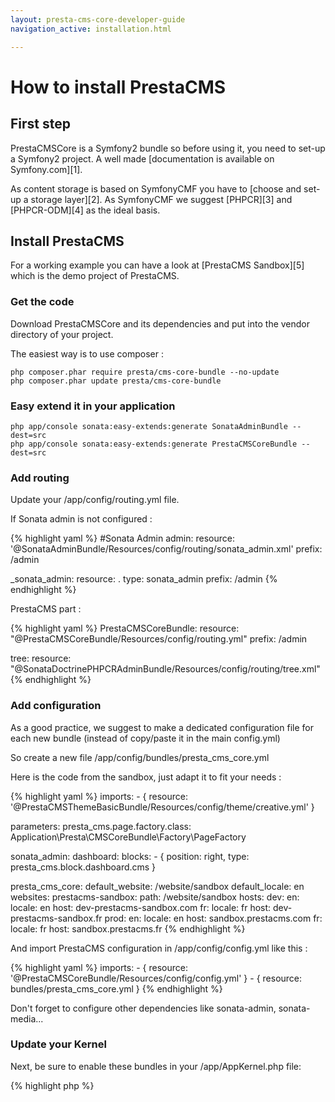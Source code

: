 ```yaml
---
layout: presta-cms-core-developer-guide
navigation_active: installation.html

---
```


# How to install PrestaCMS


## First step

PrestaCMSCore is a Symfony2 bundle so before using it, you need to set-up a Symfony2 project.
A well made [documentation is available on Symfony.com][1].

As content storage is based on SymfonyCMF you have to [choose and set-up a storage layer][2].
As SymfonyCMF we suggest [PHPCR][3] and [PHPCR-ODM][4] as the ideal basis.


## Install PrestaCMS

For a working example you can have a look at [PrestaCMS Sandbox][5] which is the demo project of PrestaCMS.

### Get the code

Download PrestaCMSCore and its dependencies and put into the vendor directory of your project.

The easiest way is to use composer :

    php composer.phar require presta/cms-core-bundle --no-update
    php composer.phar update presta/cms-core-bundle


### Easy extend it in your application

    php app/console sonata:easy-extends:generate SonataAdminBundle --dest=src
    php app/console sonata:easy-extends:generate PrestaCMSCoreBundle --dest=src

### Add routing

Update your /app/config/routing.yml file.

If Sonata admin is not configured :

{% highlight yaml %}
#Sonata Admin
admin:
    resource: '@SonataAdminBundle/Resources/config/routing/sonata_admin.xml'
    prefix: /admin

_sonata_admin:
    resource: .
    type: sonata_admin
    prefix: /admin
{% endhighlight %}

PrestaCMS part :

{% highlight yaml %}
PrestaCMSCoreBundle:
    resource: "@PrestaCMSCoreBundle/Resources/config/routing.yml"
    prefix:   /admin

tree:
    resource: "@SonataDoctrinePHPCRAdminBundle/Resources/config/routing/tree.xml"
{% endhighlight %}

### Add configuration

As a good practice, we suggest to make a dedicated configuration file for each new bundle (instead of copy/paste it
in the main config.yml)

So create a new file /app/config/bundles/presta_cms_core.yml

Here is the code from the sandbox, just adapt it to fit your needs :

{% highlight yaml %}
imports:
    - { resource: '@PrestaCMSThemeBasicBundle/Resources/config/theme/creative.yml' }

parameters:
    presta_cms.page.factory.class: Application\Presta\CMSCoreBundle\Factory\PageFactory

sonata_admin:
  dashboard:
      blocks:
          - { position: right, type: presta_cms.block.dashboard.cms }

presta_cms_core:
    default_website: /website/sandbox
    default_locale: en
    websites:
        prestacms-sandbox:
            path: /website/sandbox
            hosts:
                dev:
                    en:
                        locale: en
                        host: dev-prestacms-sandbox.com
                    fr:
                        locale: fr
                        host: dev-prestacms-sandbox.fr
                prod:
                    en:
                        locale: en
                        host: sandbox.prestacms.com
                    fr:
                        locale: fr
                        host:  sandbox.prestacms.fr
{% endhighlight %}

And import PrestaCMS configuration in /app/config/config.yml like this :

{% highlight yaml %}
imports:
    - { resource: '@PrestaCMSCoreBundle/Resources/config/config.yml' }
    - { resource: bundles/presta_cms_core.yml }
{% endhighlight %}

Don't forget to configure other dependencies like sonata-admin, sonata-media...

### Update your Kernel

Next, be sure to enable these bundles in your /app/AppKernel.php file:

{% highlight php %}
<?php
class AppKernel extends Kernel
{
    public function registerBundles()
    {
        $bundles = array(
            ...
            //Sonata
            new Sonata\BlockBundle\SonataBlockBundle(),
            new Sonata\jQueryBundle\SonatajQueryBundle(),
            new Sonata\AdminBundle\SonataAdminBundle(),
            new Sonata\EasyExtendsBundle\SonataEasyExtendsBundle(),
            new Knp\Bundle\MenuBundle\KnpMenuBundle(),
            new Sonata\SeoBundle\SonataSeoBundle(),
            new Sonata\MediaBundle\SonataMediaBundle(),
            new Sonata\DoctrineORMAdminBundle\SonataDoctrineORMAdminBundle(),
            new Sonata\DoctrinePHPCRAdminBundle\SonataDoctrinePHPCRAdminBundle(),
            new FOS\JsRoutingBundle\FOSJsRoutingBundle(),

            // Doctrine PHPCR
            new Doctrine\Bundle\PHPCRBundle\DoctrinePHPCRBundle(),

            // CMF bundles
            new Symfony\Cmf\Bundle\RoutingBundle\CmfRoutingBundle(),
            new Symfony\Cmf\Bundle\CoreBundle\CmfCoreBundle(),
            new Symfony\Cmf\Bundle\MenuBundle\CmfMenuBundle(),
            new Symfony\Cmf\Bundle\ContentBundle\CmfContentBundle(),
            new Symfony\Cmf\Bundle\TreeBrowserBundle\CmfTreeBrowserBundle(),
            new Symfony\Cmf\Bundle\BlockBundle\CmfBlockBundle(),

            //PrestaCMS
            new Presta\CMSCoreBundle\PrestaCMSCoreBundle(),
            new Presta\CMSMediaBundle\PrestaCMSMediaBundle(),
            new Presta\CMSThemeBasicBundle\PrestaCMSThemeBasicBundle(),

            //Utils
            new Doctrine\Bundle\FixturesBundle\DoctrineFixturesBundle()

            //Application bundles
            new Application\Sonata\AdminBundle\ApplicationSonataAdminBundle(),
            new Application\Presta\CMSCoreBundle\ApplicationPrestaCMSCoreBundle()
        );
    }
}
{% endhighlight %}

Now, install the assets from the bundles:

    php app/console assets:install web

It’s a good practice to also delete your cache when installing new bundles:

    php app/console cache:clear


### Let's code

&rarr; Now installation step is over, let's continue with [getting started section][6]


[1]: http://symfony.com/doc/master/book/installation.html
[2]: http://symfony.com/doc/master/cmf/cookbook/database/choosing_storage_layer.html
[3]: http://phpcr.github.io/
[4]: http://www.doctrine-project.org/projects/phpcr-odm.html
[5]: https://github.com/prestaconcept/prestacms-sandbox
[6]: /presta-cms-core/developer-guide/getting-started.html#content